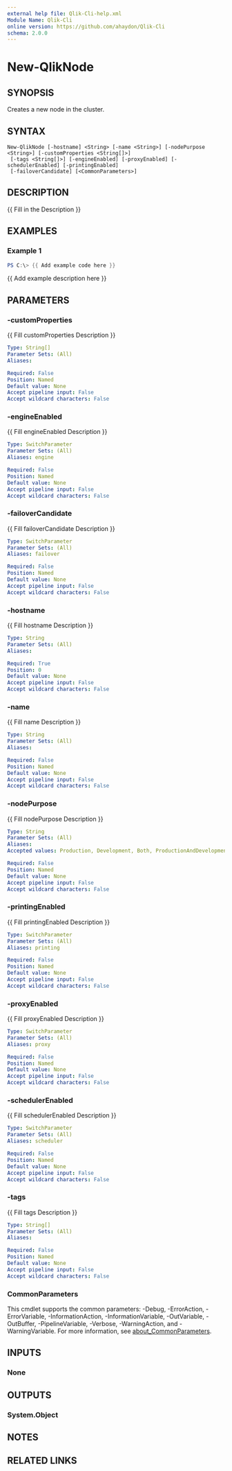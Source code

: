```yaml
---
external help file: Qlik-Cli-help.xml
Module Name: Qlik-Cli
online version: https://github.com/ahaydon/Qlik-Cli
schema: 2.0.0
---
```


# New-QlikNode

## SYNOPSIS
Creates a new node in the cluster.

## SYNTAX

```
New-QlikNode [-hostname] <String> [-name <String>] [-nodePurpose <String>] [-customProperties <String[]>]
 [-tags <String[]>] [-engineEnabled] [-proxyEnabled] [-schedulerEnabled] [-printingEnabled]
 [-failoverCandidate] [<CommonParameters>]
```

## DESCRIPTION
{{ Fill in the Description }}

## EXAMPLES

### Example 1
```powershell
PS C:\> {{ Add example code here }}
```

{{ Add example description here }}

## PARAMETERS

### -customProperties
{{ Fill customProperties Description }}

```yaml
Type: String[]
Parameter Sets: (All)
Aliases:

Required: False
Position: Named
Default value: None
Accept pipeline input: False
Accept wildcard characters: False
```

### -engineEnabled
{{ Fill engineEnabled Description }}

```yaml
Type: SwitchParameter
Parameter Sets: (All)
Aliases: engine

Required: False
Position: Named
Default value: None
Accept pipeline input: False
Accept wildcard characters: False
```

### -failoverCandidate
{{ Fill failoverCandidate Description }}

```yaml
Type: SwitchParameter
Parameter Sets: (All)
Aliases: failover

Required: False
Position: Named
Default value: None
Accept pipeline input: False
Accept wildcard characters: False
```

### -hostname
{{ Fill hostname Description }}

```yaml
Type: String
Parameter Sets: (All)
Aliases:

Required: True
Position: 0
Default value: None
Accept pipeline input: False
Accept wildcard characters: False
```

### -name
{{ Fill name Description }}

```yaml
Type: String
Parameter Sets: (All)
Aliases:

Required: False
Position: Named
Default value: None
Accept pipeline input: False
Accept wildcard characters: False
```

### -nodePurpose
{{ Fill nodePurpose Description }}

```yaml
Type: String
Parameter Sets: (All)
Aliases:
Accepted values: Production, Development, Both, ProductionAndDevelopment

Required: False
Position: Named
Default value: None
Accept pipeline input: False
Accept wildcard characters: False
```

### -printingEnabled
{{ Fill printingEnabled Description }}

```yaml
Type: SwitchParameter
Parameter Sets: (All)
Aliases: printing

Required: False
Position: Named
Default value: None
Accept pipeline input: False
Accept wildcard characters: False
```

### -proxyEnabled
{{ Fill proxyEnabled Description }}

```yaml
Type: SwitchParameter
Parameter Sets: (All)
Aliases: proxy

Required: False
Position: Named
Default value: None
Accept pipeline input: False
Accept wildcard characters: False
```

### -schedulerEnabled
{{ Fill schedulerEnabled Description }}

```yaml
Type: SwitchParameter
Parameter Sets: (All)
Aliases: scheduler

Required: False
Position: Named
Default value: None
Accept pipeline input: False
Accept wildcard characters: False
```

### -tags
{{ Fill tags Description }}

```yaml
Type: String[]
Parameter Sets: (All)
Aliases:

Required: False
Position: Named
Default value: None
Accept pipeline input: False
Accept wildcard characters: False
```

### CommonParameters
This cmdlet supports the common parameters: -Debug, -ErrorAction, -ErrorVariable, -InformationAction, -InformationVariable, -OutVariable, -OutBuffer, -PipelineVariable, -Verbose, -WarningAction, and -WarningVariable. For more information, see [about_CommonParameters](http://go.microsoft.com/fwlink/?LinkID=113216).

## INPUTS

### None

## OUTPUTS

### System.Object
## NOTES

## RELATED LINKS
